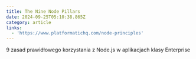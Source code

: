 ```yaml
---
title: The Nine Node Pillars
date: 2024-09-25T05:10:38.865Z
category: article
links:
  - 'https://www.platformatichq.com/node-principles'
---
```


9 zasad prawidłowego korzystania z Node.js w aplikacjach klasy Enterprise

